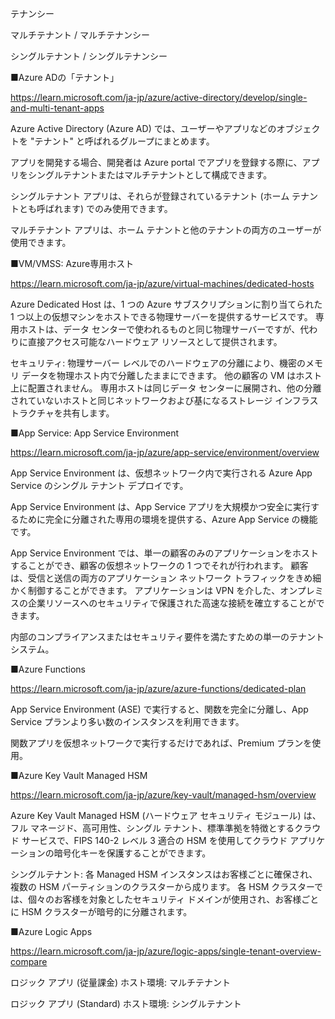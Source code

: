 テナンシー

マルチテナント / マルチテナンシー


シングルテナント / シングルテナンシー

■Azure ADの「テナント」

https://learn.microsoft.com/ja-jp/azure/active-directory/develop/single-and-multi-tenant-apps

Azure Active Directory (Azure AD) では、ユーザーやアプリなどのオブジェクトを "テナント" と呼ばれるグループにまとめます。

アプリを開発する場合、開発者は Azure portal でアプリを登録する際に、アプリをシングルテナントまたはマルチテナントとして構成できます。

シングルテナント アプリは、それらが登録されているテナント (ホーム テナントとも呼ばれます) でのみ使用できます。

マルチテナント アプリは、ホーム テナントと他のテナントの両方のユーザーが使用できます。

■VM/VMSS: Azure専用ホスト


https://learn.microsoft.com/ja-jp/azure/virtual-machines/dedicated-hosts

Azure Dedicated Host は、1 つの Azure サブスクリプションに割り当てられた 1 つ以上の仮想マシンをホストできる物理サーバーを提供するサービスです。 専用ホストは、データ センターで使われるものと同じ物理サーバーですが、代わりに直接アクセス可能なハードウェア リソースとして提供されます。

セキュリティ: 物理サーバー レベルでのハードウェアの分離により、機密のメモリ データを物理ホスト内で分離したままにできます。 他の顧客の VM はホスト上に配置されません。 専用ホストは同じデータ センターに展開され、他の分離されていないホストと同じネットワークおよび基になるストレージ インフラストラクチャを共有します。

■App Service: App Service Environment

https://learn.microsoft.com/ja-jp/azure/app-service/environment/overview

App Service Environment は、仮想ネットワーク内で実行される Azure App Service のシングル テナント デプロイです。

App Service Environment は、App Service アプリを大規模かつ安全に実行するために完全に分離された専用の環境を提供する、Azure App Service の機能です。

App Service Environment では、単一の顧客のみのアプリケーションをホストすることができ、顧客の仮想ネットワークの 1 つでそれが行われます。 顧客は、受信と送信の両方のアプリケーション ネットワーク トラフィックをきめ細かく制御することができます。 アプリケーションは VPN を介した、オンプレミスの企業リソースへのセキュリティで保護された高速な接続を確立することができます。

内部のコンプライアンスまたはセキュリティ要件を満たすための単一のテナント システム。

■Azure Functions

https://learn.microsoft.com/ja-jp/azure/azure-functions/dedicated-plan

App Service Environment (ASE) で実行すると、関数を完全に分離し、App Service プランより多い数のインスタンスを利用できます。

関数アプリを仮想ネットワークで実行するだけであれば、Premium プランを使用。

■Azure Key Vault Managed HSM

https://learn.microsoft.com/ja-jp/azure/key-vault/managed-hsm/overview

Azure Key Vault Managed HSM (ハードウェア セキュリティ モジュール) は、フル マネージド、高可用性、シングル テナント、標準準拠を特徴とするクラウド サービスで、FIPS 140-2 レベル 3 適合の HSM を使用してクラウド アプリケーションの暗号化キーを保護することができます。

シングルテナント: 各 Managed HSM インスタンスはお客様ごとに確保され、複数の HSM パーティションのクラスターから成ります。 各 HSM クラスターでは、個々のお客様を対象としたセキュリティ ドメインが使用され、お客様ごとに HSM クラスターが暗号的に分離されます。

■Azure Logic Apps

https://learn.microsoft.com/ja-jp/azure/logic-apps/single-tenant-overview-compare

ロジック アプリ (従量課金) ホスト環境: マルチテナント

ロジック アプリ (Standard) ホスト環境: シングルテナント
